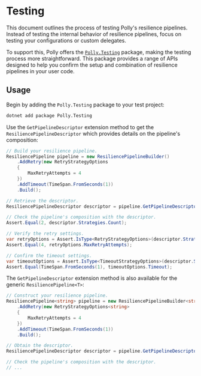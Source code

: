 # Testing

This document outlines the process of testing Polly's resilience pipelines. Instead of testing the internal behavior of resilience pipelines, focus on testing your configurations or custom delegates.

To support this, Polly offers the [`Polly.Testing`](https://www.nuget.org/packages/Polly.Testing/) package, making the testing process more straightforward. This package provides a range of APIs designed to help you confirm the setup and combination of resilience pipelines in your user code.

## Usage

Begin by adding the `Polly.Testing` package to your test project:

```sh
dotnet add package Polly.Testing
```

Use the `GetPipelineDescriptor` extension method to get the `ResiliencePipelineDescriptor` which provides details on the pipeline's composition:

<!-- snippet: get-pipeline-descriptor -->
```cs
// Build your resilience pipeline.
ResiliencePipeline pipeline = new ResiliencePipelineBuilder()
    .AddRetry(new RetryStrategyOptions
    {
        MaxRetryAttempts = 4
    })
    .AddTimeout(TimeSpan.FromSeconds(1))
    .Build();

// Retrieve the descriptor.
ResiliencePipelineDescriptor descriptor = pipeline.GetPipelineDescriptor();

// Check the pipeline's composition with the descriptor.
Assert.Equal(2, descriptor.Strategies.Count);

// Verify the retry settings.
var retryOptions = Assert.IsType<RetryStrategyOptions>(descriptor.Strategies[0].Options);
Assert.Equal(4, retryOptions.MaxRetryAttempts);

// Confirm the timeout settings.
var timeoutOptions = Assert.IsType<TimeoutStrategyOptions>(descriptor.Strategies[1].Options);
Assert.Equal(TimeSpan.FromSeconds(1), timeoutOptions.Timeout);
```
<!-- endSnippet -->

The `GetPipelineDescriptor` extension method is also available for the generic `ResiliencePipeline<T>`:

<!-- snippet: get-pipeline-descriptor-generic -->
```cs
// Construct your resilience pipeline.
ResiliencePipeline<string> pipeline = new ResiliencePipelineBuilder<string>()
    .AddRetry(new RetryStrategyOptions<string>
    {
        MaxRetryAttempts = 4
    })
    .AddTimeout(TimeSpan.FromSeconds(1))
    .Build();

// Obtain the descriptor.
ResiliencePipelineDescriptor descriptor = pipeline.GetPipelineDescriptor();

// Check the pipeline's composition with the descriptor.
// ...
```
<!-- endSnippet -->
